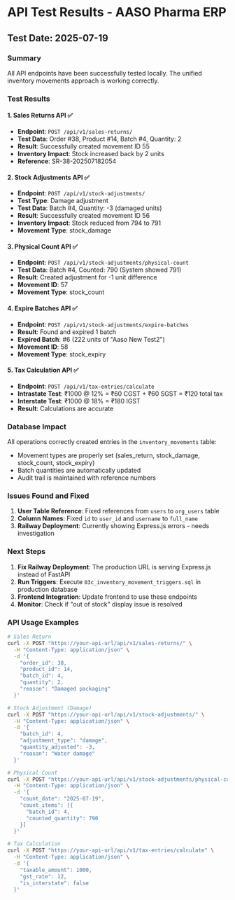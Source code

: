 # API Test Results - AASO Pharma ERP

## Test Date: 2025-07-19

### Summary
All API endpoints have been successfully tested locally. The unified inventory movements approach is working correctly.

### Test Results

#### 1. Sales Returns API ✅
- **Endpoint**: `POST /api/v1/sales-returns/`
- **Test Data**: Order #38, Product #14, Batch #4, Quantity: 2
- **Result**: Successfully created movement ID 55
- **Inventory Impact**: Stock increased back by 2 units
- **Reference**: SR-38-202507182054

#### 2. Stock Adjustments API ✅
- **Endpoint**: `POST /api/v1/stock-adjustments/`
- **Test Type**: Damage adjustment
- **Test Data**: Batch #4, Quantity: -3 (damaged units)
- **Result**: Successfully created movement ID 56
- **Inventory Impact**: Stock reduced from 794 to 791
- **Movement Type**: stock_damage

#### 3. Physical Count API ✅
- **Endpoint**: `POST /api/v1/stock-adjustments/physical-count`
- **Test Data**: Batch #4, Counted: 790 (System showed 791)
- **Result**: Created adjustment for -1 unit difference
- **Movement ID**: 57
- **Movement Type**: stock_count

#### 4. Expire Batches API ✅
- **Endpoint**: `POST /api/v1/stock-adjustments/expire-batches`
- **Result**: Found and expired 1 batch
- **Expired Batch**: #6 (222 units of "Aaso New Test2")
- **Movement ID**: 58
- **Movement Type**: stock_expiry

#### 5. Tax Calculation API ✅
- **Endpoint**: `POST /api/v1/tax-entries/calculate`
- **Intrastate Test**: ₹1000 @ 12% = ₹60 CGST + ₹60 SGST = ₹120 total tax
- **Interstate Test**: ₹1000 @ 18% = ₹180 IGST
- **Result**: Calculations are accurate

### Database Impact
All operations correctly created entries in the `inventory_movements` table:
- Movement types are properly set (sales_return, stock_damage, stock_count, stock_expiry)
- Batch quantities are automatically updated
- Audit trail is maintained with reference numbers

### Issues Found and Fixed
1. **User Table Reference**: Fixed references from `users` to `org_users` table
2. **Column Names**: Fixed `id` to `user_id` and `username` to `full_name`
3. **Railway Deployment**: Currently showing Express.js errors - needs investigation

### Next Steps
1. **Fix Railway Deployment**: The production URL is serving Express.js instead of FastAPI
2. **Run Triggers**: Execute `03c_inventory_movement_triggers.sql` in production database
3. **Frontend Integration**: Update frontend to use these endpoints
4. **Monitor**: Check if "out of stock" display issue is resolved

### API Usage Examples

```bash
# Sales Return
curl -X POST "https://your-api-url/api/v1/sales-returns/" \
  -H "Content-Type: application/json" \
  -d '{
    "order_id": 38,
    "product_id": 14,
    "batch_id": 4,
    "quantity": 2,
    "reason": "Damaged packaging"
  }'

# Stock Adjustment (Damage)
curl -X POST "https://your-api-url/api/v1/stock-adjustments/" \
  -H "Content-Type: application/json" \
  -d '{
    "batch_id": 4,
    "adjustment_type": "damage",
    "quantity_adjusted": -3,
    "reason": "Water damage"
  }'

# Physical Count
curl -X POST "https://your-api-url/api/v1/stock-adjustments/physical-count" \
  -H "Content-Type: application/json" \
  -d '{
    "count_date": "2025-07-19",
    "count_items": [{
      "batch_id": 4,
      "counted_quantity": 790
    }]
  }'

# Tax Calculation
curl -X POST "https://your-api-url/api/v1/tax-entries/calculate" \
  -H "Content-Type: application/json" \
  -d '{
    "taxable_amount": 1000,
    "gst_rate": 12,
    "is_interstate": false
  }'
```